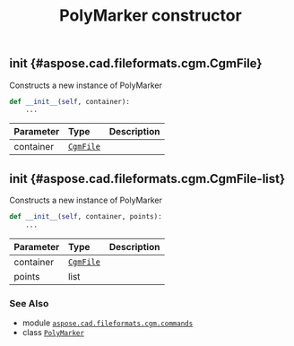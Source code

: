 ﻿---
title: PolyMarker constructor
second_title: Aspose.CAD for Python via .NET API References
description: 
type: docs
weight: 10
url: /python-net/aspose.cad.fileformats.cgm.commands/polymarker/__init__/
is_root: false
---

## __init__ {#aspose.cad.fileformats.cgm.CgmFile}

Constructs a new instance of PolyMarker



```python
def __init__(self, container):
    ...
```


| Parameter | Type | Description |
| :- | :- | :- |
| container | [`CgmFile`](/cad/python-net/aspose.cad.fileformats.cgm/cgmfile) |  |


## __init__ {#aspose.cad.fileformats.cgm.CgmFile-list}

Constructs a new instance of PolyMarker



```python
def __init__(self, container, points):
    ...
```


| Parameter | Type | Description |
| :- | :- | :- |
| container | [`CgmFile`](/cad/python-net/aspose.cad.fileformats.cgm/cgmfile) |  |
| points | list |  |



### See Also
* module [`aspose.cad.fileformats.cgm.commands`](../../)
* class [`PolyMarker`](/cad/python-net/aspose.cad.fileformats.cgm.commands/polymarker)
